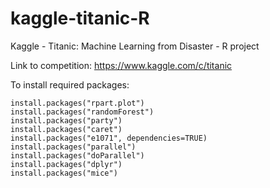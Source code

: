 # kaggle-titanic-R
Kaggle - Titanic: Machine Learning from Disaster - R project

Link to competition: https://www.kaggle.com/c/titanic


To install required packages:
```
install.packages("rpart.plot")
install.packages("randomForest")
install.packages("party")
install.packages("caret")
install.packages("e1071", dependencies=TRUE)
install.packages("parallel")
install.packages("doParallel")
install.packages("dplyr")
install.packages("mice")
```
